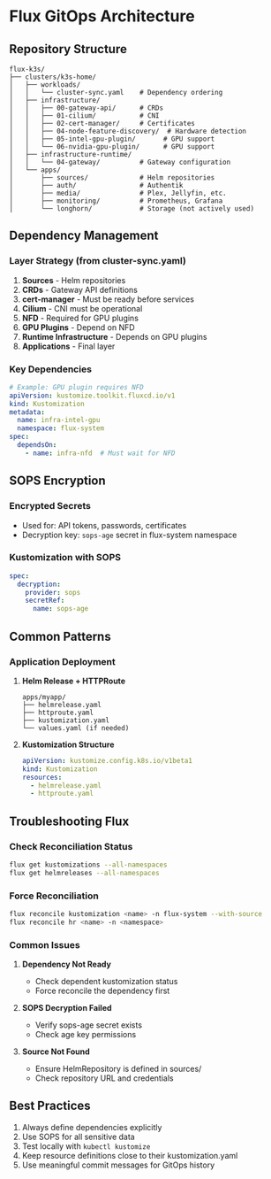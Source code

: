 # Flux GitOps Architecture

## Repository Structure

```
flux-k3s/
├── clusters/k3s-home/
│   ├── workloads/
│   │   └── cluster-sync.yaml    # Dependency ordering
│   ├── infrastructure/
│   │   ├── 00-gateway-api/      # CRDs
│   │   ├── 01-cilium/           # CNI
│   │   ├── 02-cert-manager/     # Certificates
│   │   ├── 04-node-feature-discovery/  # Hardware detection
│   │   ├── 05-intel-gpu-plugin/       # GPU support
│   │   └── 06-nvidia-gpu-plugin/      # GPU support
│   ├── infrastructure-runtime/
│   │   └── 04-gateway/          # Gateway configuration
│   └── apps/
│       ├── sources/             # Helm repositories
│       ├── auth/                # Authentik
│       ├── media/               # Plex, Jellyfin, etc.
│       ├── monitoring/          # Prometheus, Grafana
│       └── longhorn/            # Storage (not actively used)
```

## Dependency Management

### Layer Strategy (from cluster-sync.yaml)

1. **Sources** - Helm repositories
2. **CRDs** - Gateway API definitions
3. **cert-manager** - Must be ready before services
4. **Cilium** - CNI must be operational
5. **NFD** - Required for GPU plugins
6. **GPU Plugins** - Depend on NFD
7. **Runtime Infrastructure** - Depends on GPU plugins
8. **Applications** - Final layer

### Key Dependencies

```yaml
# Example: GPU plugin requires NFD
apiVersion: kustomize.toolkit.fluxcd.io/v1
kind: Kustomization
metadata: 
  name: infra-intel-gpu
  namespace: flux-system
spec:
  dependsOn: 
    - name: infra-nfd  # Must wait for NFD
```

## SOPS Encryption

### Encrypted Secrets
- Used for: API tokens, passwords, certificates
- Decryption key: `sops-age` secret in flux-system namespace

### Kustomization with SOPS
```yaml
spec:
  decryption:
    provider: sops
    secretRef:
      name: sops-age
```

## Common Patterns

### Application Deployment

1. **Helm Release + HTTPRoute**
   ```
   apps/myapp/
   ├── helmrelease.yaml
   ├── httproute.yaml
   ├── kustomization.yaml
   └── values.yaml (if needed)
   ```

2. **Kustomization Structure**
   ```yaml
   apiVersion: kustomize.config.k8s.io/v1beta1
   kind: Kustomization
   resources:
     - helmrelease.yaml
     - httproute.yaml
   ```

## Troubleshooting Flux

### Check Reconciliation Status
```bash
flux get kustomizations --all-namespaces
flux get helmreleases --all-namespaces
```

### Force Reconciliation
```bash
flux reconcile kustomization <name> -n flux-system --with-source
flux reconcile hr <name> -n <namespace>
```

### Common Issues

1. **Dependency Not Ready**
   - Check dependent kustomization status
   - Force reconcile the dependency first

2. **SOPS Decryption Failed**
   - Verify sops-age secret exists
   - Check age key permissions

3. **Source Not Found**
   - Ensure HelmRepository is defined in sources/
   - Check repository URL and credentials

## Best Practices

1. Always define dependencies explicitly
2. Use SOPS for all sensitive data
3. Test locally with `kubectl kustomize`
4. Keep resource definitions close to their kustomization.yaml
5. Use meaningful commit messages for GitOps history